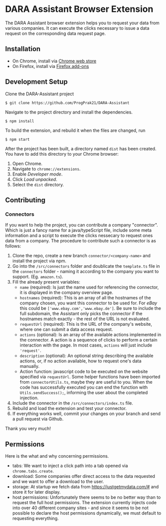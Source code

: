 # DARA Assistant Browser Extension
The DARA Assistant browser extension helps you to request your data from various companies. It can execute the clicks necessary to issue a data request on the corresponding data request page.

## Installation

- On Chrome, install via [Chrome web store](https://chrome.google.com/webstore/detail/dara-assistant/heolgaalbnnelipfhbccbkdohecmaimo)
- On Firefox, install via [Firefox add-ons](https://addons.mozilla.org/en-US/firefox/addon/dara/)

## Development Setup

Clone the DARA-Assistant project

```
$ git clone https://github.com/ProgPrak21/DARA-Assistant
```

Navigate to the project directory and install the dependencies.

```
$ npm install
```

To build the extension, and rebuild it when the files are changed, run

```
$ npm start
```

After the project has been built, a directory named `dist` has been created. You have to add this directory to your Chrome browser:

1. Open Chrome.
2. Navigate to `chrome://extensions`.
3. Enable _Developer mode_.
4. Click _Load unpacked_.
5. Select the `dist` directory.

## Contributing

### Connectors
If you want to help the project, you can contribute a company \"connector\". Which is just a fancy name for a java/typeScript file, include some meta information and a script to execute the clicks nessecary to request ones data from a company. The procedure to contribute such a connector is as follows:

1. Clone the repo, create a new branch `connector/<company-name>` and install the project via npm.
2. Go into the `/src/connectors` folder and doublicate the `template.ts` file in the `connectors` folder - naming it according to the company you want to support. (Eg. `amazon.ts`).
3. Fill the already present variables:
   - `name` (required): Is just the name used for referencing the connector, it is displayed in the company overview page.
   - `hostnames` (required): This is an array of all the hostnames of the company chosen, you want this connector to be used for. For *eBay* this could be `['www.ebay.com','www.ebay.de']`. Be sure to include the full subdomain, the Assistant only picks the connector if the hostnames match exactly - the rest of the URL is not evaluated.
   - `requestUrl` (required): This is the URL of the company's website, where one can submit a data access request.
   - `actions` (optional): Is an array of the available actions implemented in the connector. A action is a sequence of clicks to perform a certain interaction with the page. In most cases, `actions` will just include `'request'`.
   - `description` (optional): An optional string describing the available actions, or, if no action available, how to request one's data manually.
   - Action function: javascript code to be executed on the website specified via `requestUrl`. Some helper functions have been imported from `connectorUtils.ts`, maybe they are useful to you. When the code has successfully executed you can end the function with `Utils.sendSuccess();`, informing the user about the completed injection.
4. Include the connector in the `/src/connectors/index.ts` file.
5. Rebuild and load the extension and test your connector.
6. If everything works well, commit your changes on your branch and send a pull request via Github.

Thank you very much!


## Permissions

Here is the what and why concerning permissions.

- tabs: We want to inject a click path into a tab opened via `chrome.tabs.create`.
- download: Some companies offer direct access to the data requested and we want to offer a download to the user.
- storage: At startup we fetch data from https://justgetmydata.com/# and store it for later display.
- host permissions: Unfortunately there seems to be no better way than to request the full host permissions. The extension currently injects code into over 40 different company sites - and since it seems to be not possible to declare the host permissions dynamically, we must default to requesting everything.
